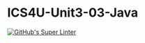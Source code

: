 # ICS4U-Unit3-03-Java
[![GitHub's Super Linter](https://github.com/cameron-teed/ICS4U-Unit3-02-Java/workflows/GitHub's%20Super%20Linter/badge.svg)](https://github.com/cameron-teed/ICS4U-Unit3-02-Java/actions)
